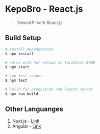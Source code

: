 # KepoBro - React.js

> NewsAPI with React.js

## Build Setup

``` bash
# install dependencies
$ npm install

# serve with hot reload at localhost:3000
$ npm start

# run test runner
$ npm test

# build for production and launch server
$ npm run build
```

## Other Languanges

1. Nuxt.js - [Link](https://github.com/andriannus/kepobro-nuxt)
2. Angular - [Link](https://github.com/andriannus/kepobro-news)